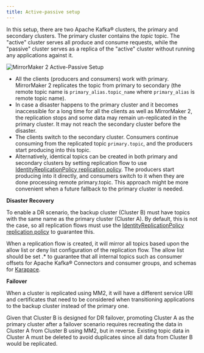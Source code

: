 ```yaml
---
title: Active-passive setup
---
```


In this setup, there are two Apache Kafka® clusters, the primary and secondary clusters.
The primary cluster contains the *topic* topic. The
"active" cluster serves all produce and consume requests, while the
"passive" cluster serves as a replica of the "active" cluster
without running any applications against it.

![MirrorMaker 2 Active-Passive Setup](/images/content/products/kafka/kafka-mirrormaker/Mirrormaker-Active-Passive.png)

-   All the clients (producers and consumers) work with primary.
    MirrorMaker 2 replicates the topic from primary to secondary (the
    remote topic name is `primary_alias.topic_name` where
    `primary_alias` is remote topic name).
-   In case a disaster happens to the primary cluster and it becomes
    inaccessible for a long time for all the clients as well as
    MirrorMaker 2, the replication stops and some data may remain
    un-replicated in the primary cluster. It may not reach the
    secondary cluster before the disaster.
-   The clients switch to the secondary cluster. Consumers continue
    consuming from the replicated topic `primary.topic`, and the
    producers start producing into this topic.
-   Alternatively, identical topics can be created in both primary and
    secondary clusters by setting replication flow to use
    [IdentityReplicationPolicy replication policy](/docs/products/kafka/kafka-mirrormaker/howto/remove-mirrormaker-prefix). The producers start producing into it directly, and
    consumers switch to it when they are done processing remote
    primary.topic. This approach might be more convenient when a future
    fallback to the primary cluster is needed.

**Disaster Recovery**

To enable a DR scenario, the backup cluster (Cluster B) must have topics
with the same name as the primary cluster (Cluster A). By default, this
is not the case, so all replication flows must use the
[IdentityReplicationPolicy replication policy](/docs/products/kafka/kafka-mirrormaker/howto/remove-mirrormaker-prefix) to guarantee this.

When a replication flow is created, it will mirror all topics based upon
the allow list or deny list configuration of the replication flow. The
allow list should be set .\* to guarantee that all internal topics such
as consumer offsets for Apache Kafka® Connectors and consumer groups,
and schemas for
[Karapace](/docs/products/kafka/karapace).

**Failover**

When a cluster is replicated using MM2, it will have a different service
URI and certificates that need to be considered when transitioning
applications to the backup cluster instead of the primary one.

Given that Cluster B is designed for DR failover, promoting Cluster A as
the primary cluster after a failover scenario requires recreating the
data in Cluster A from Cluster B using MM2, but in reverse. Existing
topic data in Cluster A must be deleted to avoid duplicates since all
data from Cluster B would be replicated.
